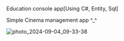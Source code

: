 Education console app[Using C#, Entity, Sql]

Simple Cinema management app
^_^ 

![photo_2024-09-04_09-33-38](https://github.com/user-attachments/assets/3fbd2cea-1645-4de5-8f8b-3f409472e583)

